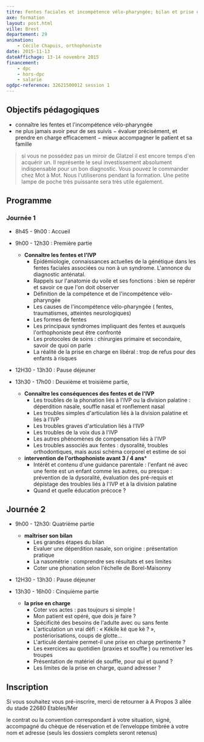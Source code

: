 ```yaml
---
titre: Fentes faciales et incompétence vélo-pharyngée; bilan et prise en charge du nourrisson à l’adulte
axe: formation
layout: post.html
ville: Brest
departement: 29
animation:
    - Cécile Chapuis, orthophoniste
date: 2015-11-13
dateAffichage: 13-14 novembre 2015
financement:
    - dpc
    - hors-dpc
    - salarie
ogdpc-reference: 32621500012 session 1
---
```


## Objectifs pédagogiques

- connaître les fentes et l'incompétence vélo-pharyngée
- ne plus jamais avoir peur de ses suivis
− évaluer précisément, et prendre en charge efficacement
− mieux accompagner le patient et sa famille

> si vous ne possédez pas un miroir de Glatzel il est encore temps d'en acquérir un. Il représente le seul investissement absolument indispensable pour un bon diagnostic. Vous pouvez
> le commander chez Mot à Mot. Nous l'utiliserons pendant la formation. 
> Une petite lampe de poche très puissante sera très utile également.

## Programme

### Journée 1

- 8h45 - 9h00 : Accueil
- 9h00 - 12h30 : Première partie 
    - **Connaître les fentes et l'IVP**
        - Epidémiologie, connaissances actuelles de la génétique dans les fentes faciales associées
        ou non à un syndrome. L'annonce du diagnostic anténatal.
        - Rappels sur l'anatomie du voile et ses fonctions : bien se repérer et savoir ce que l'on doit
        observer
        - Définition de la compétence et de l'incompétence vélo-pharyngée
        - Les causes de l'incompétence vélo-pharyngée ( fentes, traumatismes, atteintes
        neurologiques)
        - Les formes de fentes 
        - Les principaux syndromes impliquant des fentes et auxquels l'orthophoniste peut être
        confronté
        - Les protocoles de soins : chirurgies primaire et secondaire, savoir de quoi on parle
        - La réalité de la prise en charge en libéral : trop de refus pour des enfants à risques

- 12H30 - 13h30 : Pause déjeuner 

- 13h30 - 17h00 : Deuxième et troisième partie, 
    - **Connaître les conséquences des fentes et de l'IVP**
        - Les troubles de la phonation liés à l'IVP ou la division palatine : déperdition nasale, souffle
        nasal et ronflement nasal
        - Les troubles simples d'articulation liés à la division palatine et liés à l'IVP
        - Les troubles graves d'articulation liés à l'IVP
        - Les troubles de la voix dus à l'IVP
        - Les autres phénomènes de compensation liés à l'IVP
        - Les troubles associés aux fentes : dysoralité, troubles orthodontiques, mais aussi schéma
        corporel et estime de soi
    - **intervention de l'orthophoniste avant 3 / 4 ans***
        - Intérêt  et contenu d'une guidance parentale : l'enfant né avec une fente est un
        enfant comme les autres, ou presque : prévention de la dysoralité, évaluation des pré-requis et dépistage des troubles liés à l'IVP et à la division palatine
        - Quand et quelle éducation précoce ?

## Journée 2

- 9h00 - 12h30: Quatrième partie
    - **maîtriser son bilan**
        - Les grandes étapes du bilan
        - Evaluer une déperdition nasale, son origine : présentation pratique
        - La nasométrie : comprendre ses résultats et ses limites
        - Coter une phonation selon l'échelle de Borel-Maisonny

- 12H30 - 13h30 : Pause déjeuner 

- 13h30 - 16h00 : Cinquième partie
    - **la prise en charge**
        - Coter vos actes : pas toujours si simple !
        - Mon patient est opéré, que dois je faire ?
        - Spécificité des besoins de l'adulte avec ou sans fente 
        - L'articulation un vrai défi : «  Kékile ké que kè ? », postériorisations, coups de glotte... 
        - L'articulé dentaire permet-il une prise en charge pertinente ?
        - Les exercices au quotidien (praxies et souffle ) ou remotiver les troupes
        - Présentation de matériel de souffle, pour qui et quand ?
        - Les limites de la prise en charge, quand adresser ? 

## Inscription 
<!--
Formation accessible au format DPC :
Inscription sur le site [ogdpc](http://www.ogdpc.fr/)
N° de référence du programme : 32621500012 session 1
[](https://www.ogdpc.fr/index.php/ogdpc/fiche_programme/2263/77561)
Accessible également hors DPC et aux salarié(e)s
-->
Si vous souhaitez vous pré-inscrire, merci de retourner à 
A Propos 
3 allée du stade 
22680 Etables/Mer 

le contrat ou la convention correspondant à votre situation, signé, accompagné du chèque de réservation et de l’enveloppe timbrée à votre nom et adresse (seuls les dossiers complets seront retenus)